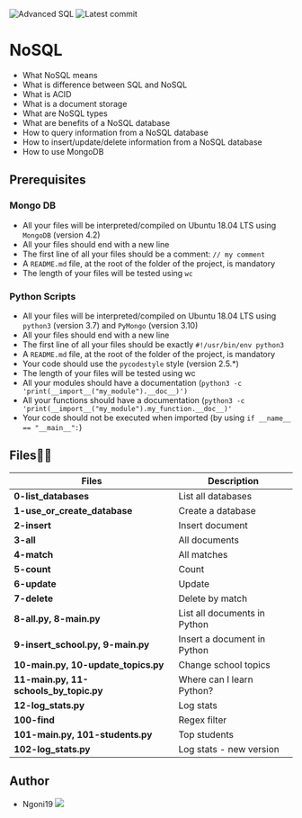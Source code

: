 ![Advanced SQL](https://img.shields.io/badge/SQL-advanced%20SQL-orange)
![Latest commit](https://img.shields.io/github/last-commit/Ngoni19/alx-backend-storage/main?style=round-square)

# NoSQL

- What NoSQL means
- What is difference between SQL and NoSQL
- What is ACID
- What is a document storage
- What are NoSQL types
- What are benefits of a NoSQL database
- How to query information from a NoSQL database
- How to insert/update/delete information from a NoSQL database
- How to use MongoDB

## Prerequisites

### Mongo DB

- All your files will be interpreted/compiled on Ubuntu 18.04 LTS using `MongoDB` (version 4.2)
- All your files should end with a new line
- The first line of all your files should be a comment: `// my comment`
- A `README.md` file, at the root of the folder of the project, is mandatory
- The length of your files will be tested using `wc`

### Python Scripts

- All your files will be interpreted/compiled on Ubuntu 18.04 LTS using `python3` (version 3.7) and `PyMongo` (version 3.10)
- All your files should end with a new line
- The first line of all your files should be exactly `#!/usr/bin/env python3`
- A `README.md` file, at the root of the folder of the project, is mandatory
- Your code should use the `pycodestyle` style (version 2.5.\*)
- The length of your files will be tested using wc
- All your modules should have a documentation (`python3 -c 'print(__import__("my_module").__doc__)')`
- All your functions should have a documentation (`python3 -c 'print(__import__("my_module").my_function.__doc__)'`
- Your code should not be executed when imported (by using `if __name__ == "__main__":`)


## Files📑📑

| Files                                  | Description                  |
| -------------------------------------- | ---------------------------- |
| **0-list_databases**                   | List all databases           |
| **1-use_or_create_database**           | Create a database            |
| **2-insert**                           | Insert document              |
| **3-all**                              | All documents                |
| **4-match**                            | All matches                  |
| **5-count**                            | Count                        |
| **6-update**                           | Update                       |
| **7-delete**                           | Delete by match              |
| **8-all.py, 8-main.py**                | List all documents in Python |
| **9-insert_school.py, 9-main.py**      | Insert a document in Python  |
| **10-main.py, 10-update_topics.py**    | Change school topics         |
| **11-main.py, 11-schools_by_topic.py** | Where can I learn Python?    |
| **12-log_stats.py**                    | Log stats                    |
| **100-find**                           | Regex filter                 |
| **101-main.py, 101-students.py**       | Top students                 |
| **102-log_stats.py**                   | Log stats - new version      |

## Author

- Ngoni19 [<img src="https://img.shields.io/badge/GitHub-181717.svg?&style=plastic&logo=github&logoColor=white"/>](https://github.com/Ngoni19)

